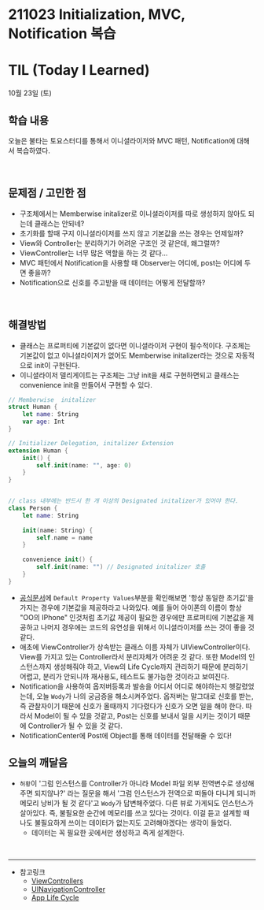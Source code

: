 # 211023 Initialization, MVC, Notification 복습
# TIL (Today I Learned)

10월 23일 (토)

## 학습 내용
오늘은 불타는 토요스터디를 통해서 이니셜라이저와 MVC 패턴, Notification에 대해서 복습하였다.

&nbsp;

## 문제점 / 고민한 점
- 구조체에서는 Memberwise initalizer로 이니셜라이저를 따로 생성하지 않아도 되는데 클래스는 안되네?
- 초기화를 할때 구지 이니셜라이저를 쓰지 않고 기본값을 쓰는 경우는 언제일까?
- View와 Controller는 분리하기가 어려운 구조인 것 같은데, 왜그럴까?
- ViewController는 너무 많은 역할을 하는 것 같다...
- MVC 패턴에서 Notification을 사용할 때 Observer는 어디에, post는 어디에 두면 좋을까?
- Notification으로 신호를 주고받을 때 데이터는 어떻게 전달할까?

&nbsp;
## 해결방법
- 클래스는 프로퍼티에 기본값이 없다면 이니셜라이저 구현이 필수적이다. 구조체는 기본값이 없고 이니셜라이저가 없어도 Memberwise initalizer라는 것으로 자동적으로 init이 구현된다.
- 이니셜라이저 델리게이트는 구조체는 그냥 init을 새로 구현하면되고 클래스는 convenience init을 만들어서 구현할 수 있다.
```swift
// Memberwise  initalizer
struct Human {
    let name: String
    var age: Int
}

// Initializer Delegation, initalizer Extension
extension Human {
    init() {
        self.init(name: "", age: 0)
    }
}


// class 내부에는 반드시 한 개 이상의 Designated initalizer가 있어야 한다.
class Person {
    let name: String
    
    init(name: String) {
        self.name = name
    }
    
    convenience init() {
        self.init(name: "") // Designated initalizer 호출
    }
}
```
- [공식문서](https://docs.swift.org/swift-book/LanguageGuide/Initialization.html#ID204)에 `Default Property Values`부분을 확인해보면 '항상 동일한 초기값'을 가지는 경우에 기본값을 제공하라고 나와있다. 예를 들어 아이폰의 이름이 항상 "OO의 IPhone" 인것처럼 초기값 제공이 필요한 경우에만 프로퍼티에 기본값을 제공하고 나머지 경우에는 코드의 유연성을 위해서 이니셜라이저를 쓰는 것이 좋을 것 같다.
- 애초에 ViewController가 상속받는 클래스 이름 자체가 UIViewController이다. View를 가지고 있는 Controller라서 분리자체가 어려운 것 같다. 또한 Model의 인스턴스까지 생성해줘야 하고, View의 Life Cycle까지 관리하기 때문에 분리하기 어렵고, 분리가 안되니까 재사용도, 테스트도 불가능한 것이라고 보여진다.
- Notification을 사용하여 옵저버등록과 발송을 어디서 어디로 해야하는지 헷갈렸었는데, 오늘 `Wody`가 나의 궁금증을 해소시켜주었다. 옵저버는 말그대로 신호를 받는, 즉 관찰자이기 때문에 신호가 올때까지 기다렸다가 신호가 오면 일을 해야 한다. 따라서 Model이 될 수 있을 것같고, Post는 신호를 보내서 일을 시키는 것이기 때문에 Controller가 될 수 있을 것 같다.
- NotificationCenter에 Post에 Object를 통해 데이터를 전달해줄 수 있다!

## 오늘의 깨달음
- `허황`이 '그럼 인스턴스를 Controller가 아니라 Model 파일 외부 전역변수로 생성해주면 되지않나?' 라는 질문을 해서 '그럼 인스턴스가 전역으로 떠돌아 다니게 되니까 메모리 낭비가 될 것 같다'고 `Wody`가 답변해주었다. 다른 뷰로 가게되도 인스턴스가 살아있다. 즉, 불필요한 순간에 메모리를 쓰고 있다는 것이다. 이걸 듣고 설계할 때 나도 불필요하게 쓰이는 데이터가 없는지도 고려해야겠다는 생각이 들었다.
    - 데이터는 꼭 필요한 곳에서만 생성하고 죽게 설계한다.

&nbsp;

---

- 참고링크
    - [ViewControllers](https://developer.apple.com/documentation/uikit/view_controllers)
    - [UINavigationController](https://developer.apple.com/documentation/uikit/uinavigationcontroller)
    - [App Life Cycle](https://developer.apple.com/documentation/uikit/app_and_environment/managing_your_app_s_life_cycle)
